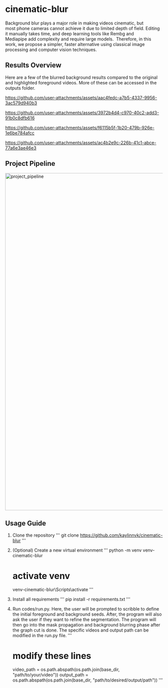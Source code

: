 # cinematic-blur
 Background blur plays a major role in making videos cinematic, but most phone cameras cannot achieve it due to limited depth of field. Editing it manually takes time, and deep learning tools like Rembg and Mediapipe add complexity and require large models.  Therefore, in this work, we propose a simpler, faster alternative using classical image processing and computer vision techniques.

##
## Results Overview
Here are a few of the blurred background results compared to the original and highlighted foreground videos. More of these can be accessed in the outputs folder.

https://github.com/user-attachments/assets/aac4fedc-a7b5-4337-9956-3ac579d940b3

https://github.com/user-attachments/assets/3972b4d4-c970-40c2-add3-91b0c8dfb616

https://github.com/user-attachments/assets/f6115b5f-1b20-479b-926e-1e6be784afcc

https://github.com/user-attachments/assets/ac4b2e9c-226b-41c1-abce-77a6e3ae46e3

## 
## Project Pipeline
<img width="1920" height="1080" alt="project_pipeline" src="https://github.com/user-attachments/assets/4440d336-70ff-4747-a190-403c2f87412c" />

##
## Usage Guide
1. Clone the repository
   '''
   git clone https://github.com/kaylinnvk/cinematic-blur 
   '''
2. (Optional) Create a new virtual environment
   '''
   python -m venv venv-cinematic-blur

   # activate venv
   venv-cinematic-blur\Scripts\activate
   '''
4. Install all requirements
   '''
   pip install -r requirements.txt
   '''
5. Run codes/run.py.
   Here, the user will be prompted to scribble to define the initial foreground and background seeds. After, the program will also ask the user if they want to refine the segmentation. The program will then go into the
   mask propagation and background blurring phase after the graph cut is done. The specific videos and output path can be modified in the run.py file.
   '''
   # modify these lines
   video_path = os.path.abspath(os.path.join(base_dir, "path/to/your/video"))
   output_path = os.path.abspath(os.path.join(base_dir, "path/to/desired/output/path"))
   '''

